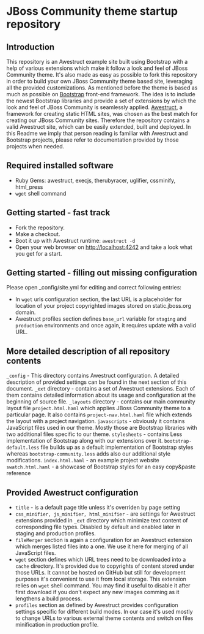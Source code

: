 JBoss Community theme startup repository
===================

Introduction
------------

This repository is an Awestruct example site built using Bootstrap with a help of various extensions which make it follow a look and feel of JBoss Community theme. It's also made as easy as possible to fork this repository in order to build your own JBoss Community theme based site, leveraging all the provided customizations.
As mentioned before the theme is based as much as possible on [Bootstrap](http://twitter.github.io/bootstrap/) front-end framework. The idea is to include the newest Bootstrap libraries and provide a set of extensions by which the look and feel of JBoss Community is seamlessly applied.
[Awestruct](http://awestruct.org), a framework for creating static HTML sites, was chosen as the best match for creating our JBoss Community sites. Therefore the repository contains a valid Awestruct site, which can be easily extended, built and deployed.
In this Readme we imply that person reading is familiar with Awestruct and Bootstrap projects, please refer to documentation provided by those projects when needed.

Required installed software
---------------------------

* Ruby Gems: awestruct, execjs, therubyracer, uglifier, cssminify, html_press
* `wget` shell command

Getting started - fast track
----------------------------

* Fork the repository.
* Make a checkout.
* Boot it up with Awestruct runtime: `awestruct -d`
* Open your web browser on [http://localhost:4242](http://localhost:4242) and take a look what you get for a start.

Getting started - filling out missing configuration
---------------------------------------------------

Please open _config/site.yml for editing and correct following entries:
* In `wget` urls configuration section, the last URL is a placeholder for location of your project copyrighted images stored on static.jboss.org domain.
* Awestruct profiles section defines `base_url` variable for `staging` and `production` environments and once again, it requires update with a valid URL.

More detailed description of all repository contents
----------------------------------------------------

`_config` - This directory contains Awestruct configuration. A detailed description of provided settings can be found in the next section of this document.
`_ext` directory - contains a set of Awestruct extensions. Each of them contains detailed information about its usage and configuration at the beginning of source file.
`_layouts` directory - contains our main community layout file `project.html.haml` which applies JBoss Community theme to a particular page. It also contains `project-nav.html.haml` file which extends the layout with a project navigation.
`javascripts` - obviously it contains JavaScript files used in our theme. Mostly those are Bootstrap libraries with two additional files specific to our theme.
`stylesheets` - contains Less implementation of Bootstrap along with our extensions over it. `bootstrap-default.less` file builds up as a default implementation of Bootstrap styles whereas `bootstrap-community.less` adds also our additional style modifications.
`index.html.haml` - an example project website
`swatch.html.haml` - a showcase of Bootstrap styles for an easy copy&paste reference

Provided Awestruct configuration
--------------------------------

* `title` - is a default page title unless it's overriden by page setting
* `css_minifier, js_minifier, html_minifier` - are settings for Awestruct extensions provided in `_ext` directory which minimize text content of corresponding file types. Disabled by default and enabled later in staging and production profiles.
* `fileMerger` section is again a configuration for an Awestruct extension which merges listed files into a one. We use it here for merging of all JavaScript files.
* `wget` section defines which URL trees need to be downloaded into a `cache` directory. It's provided due to copyrights of content stored under those URLs. It cannot be hosted on GitHub but still for development purposes it's convenient to use it from local storage. This extension relies on `wget` shell command. You may find it useful to disable it after first download if you don't expect any new images comming as it lengthens a build process.
* `profiles` section as defined by Awestruct provides configuration settings specific for different build modes. In our case it's used mostly to change URLs to various external theme contents and switch on files minification in production profile.